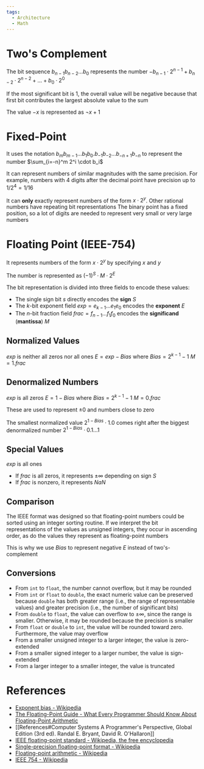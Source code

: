 ```yaml
---
tags:
  - Architecture
  - Math
---
```


# Two's Complement

The bit sequence $b_{n-1}b_{n-2}\ldots b_0$ represents the number $-b_{n-1} \cdot 2^{n-1} + b_{n-2} \cdot 2^{n-2} + \ldots + b_0 \cdot 2^0$

If the most significant bit is 1, the overall value will be negative because that first bit contributes the largest absolute value to the sum

The value $-x$ is represented as $\neg x + 1$

# Fixed-Point

It uses the notation $b_mb_{m-1}\ldots b_1b_0.b_{-1}b_{-2}\ldots b_{-n+1}b_{-n}$ to represent the number $\sum_{i=-n}^m 2^i \cdot b_i$

It can represent numbers of similar magnitudes with the same precision. For example, numbers with 4 digits after the decimal point have precision up to $1/2^4 = 1/16$

It can **only** exactly represent numbers of the form $x \cdot 2^y$. Other rational numbers have repeating bit representations
The binary point has a fixed position, so a lot of digits are needed to represent very small or very large numbers

# Floating Point (IEEE-754)

It represents numbers of the form $x \cdot 2^y$ by specifying $x$ and $y$

The number is represented as $(-1)^S \cdot M \cdot 2^E$

The bit representation is divided into three fields to encode these values:

- The single sign bit $s$ directly encodes the **sign** $S$
- The $k$-bit exponent field $exp=e_{k-1}\ldots e_1e_0$ encodes the **exponent** $E$
- The $n$-bit fraction field $frac=f_{n-1}\ldots f_1f_0$ encodes the **significand** (**mantissa**) $M$

## Normalized Values

$exp$ is neither all zeros nor all ones
$E = exp - Bias$ where $Bias=2^{k-1}-1$
$M = 1.frac$

## Denormalized Numbers

$exp$ is all zeros
$E = 1 - Bias$ where $Bias=2^{k-1}-1$
$M = 0.frac$

These are used to represent $\pm 0$ and numbers close to zero

The smallest normalized value $2^{1-Bias} \cdot 1.0$ comes right after the biggest denormalized number $2^{1-Bias} \cdot 0.1\ldots 1$

## Special Values

$exp$ is all ones

- If $frac$ is all zeros, it represents $\pm\infty$ depending on sign $S$
- If $frac$ is nonzero, it represents $NaN$

## Comparison

The IEEE format was designed so that floating-point numbers could be sorted using an integer sorting routine. If we interpret the bit representations of the values as unsigned integers, they occur in ascending order, as do the values they represent as floating-point numbers

This is why we use $Bias$ to represent negative $E$ instead of two's-complement

## Conversions

- From `int` to `float`, the number cannot overflow, but it may be rounded
- From `int` or `float` to `double`, the exact numeric value can be preserved because `double` has both greater range (i.e., the range of representable values) and greater precision (i.e., the number of significant bits)
- From `double` to `float`, the value can overflow to $\pm\infty$, since the range is smaller. Otherwise, it may be rounded because the precision is smaller
- From `float` or `double` to `int`, the value will be rounded toward zero. Furthermore, the value may overflow
- From a smaller unsigned integer to a larger integer, the value is zero-extended
- From a smaller signed integer to a larger number, the value is sign-extended
- From a larger integer to a smaller integer, the value is truncated

# References

- [Exponent bias - Wikipedia](https://en.wikipedia.org/wiki/Exponent_bias)
- [The Floating-Point Guide - What Every Programmer Should Know About Floating-Point Arithmetic](https://floating-point-gui.de)
- [[References#Computer Systems A Programmer's Perspective, Global Edition (3rd ed). Randal E. Bryant, David R. O'Hallaron]]
- [IEEE floating-point standard - Wikipedia, the free encyclopedia](http://www.kramirez.net/Discretas/Material/Internet/IEEE_754.htm)
- [Single-precision floating-point format - Wikipedia](https://en.wikipedia.org/wiki/Single-precision_floating-point_format)
- [Floating-point arithmetic - Wikipedia](https://en.wikipedia.org/wiki/Floating-point_arithmetic)
- [IEEE 754 - Wikipedia](https://en.wikipedia.org/wiki/IEEE_754)
